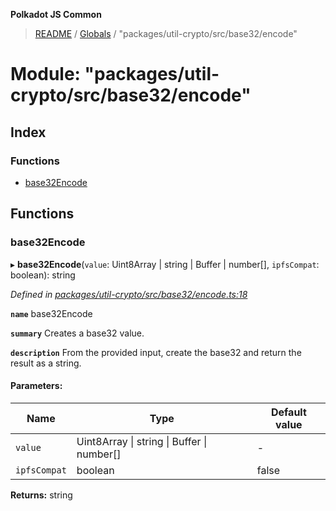 **Polkadot JS Common**

> [README](../README.md) / [Globals](../globals.md) / "packages/util-crypto/src/base32/encode"

# Module: "packages/util-crypto/src/base32/encode"

## Index

### Functions

* [base32Encode](_packages_util_crypto_src_base32_encode_.md#base32encode)

## Functions

### base32Encode

▸ **base32Encode**(`value`: Uint8Array \| string \| Buffer \| number[], `ipfsCompat`: boolean): string

*Defined in [packages/util-crypto/src/base32/encode.ts:18](https://github.com/polkadot-js/common/blob/975103fd/packages/util-crypto/src/base32/encode.ts#L18)*

**`name`** base32Encode

**`summary`** Creates a base32 value.

**`description`** 
From the provided input, create the base32 and return the result as a string.

#### Parameters:

Name | Type | Default value |
------ | ------ | ------ |
`value` | Uint8Array \| string \| Buffer \| number[] | - |
`ipfsCompat` | boolean | false |

**Returns:** string
